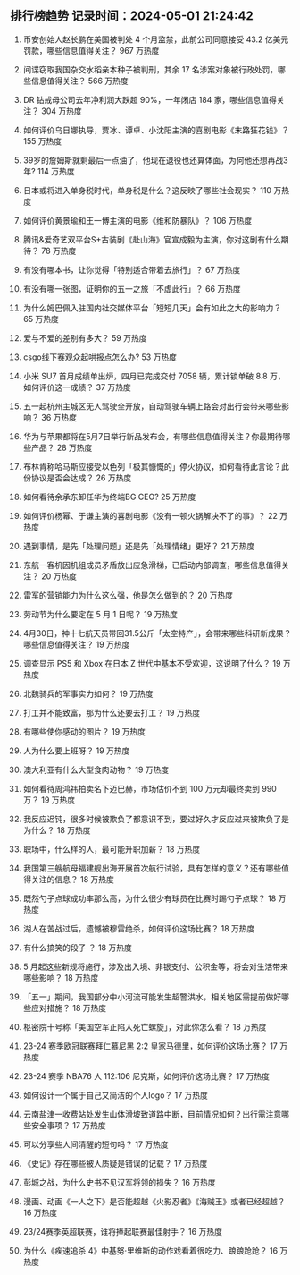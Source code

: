
## 排行榜趋势 记录时间：2024-05-01 21:24:42
  
  1. 币安创始人赵长鹏在美国被判处 4 个月监禁，此前公司同意接受 43.2 亿美元罚款，哪些信息值得关注？ 967 万热度
    
  2. 间谍窃取我国杂交水稻亲本种子被判刑，其余 17 名涉案对象被行政处罚，哪些信息值得关注？ 566 万热度
    
  3. DR 钻戒母公司去年净利润大跌超 90%，一年闭店 184 家，哪些信息值得关注？ 304 万热度
    
  4. 如何评价乌日娜执导，贾冰、谭卓、小沈阳主演的喜剧电影《末路狂花钱》？ 155 万热度
    
  5. 39岁的詹姆斯就剩最后一点油了，他现在退役也还算体面，为何他还想再战3年? 114 万热度
    
  6. 日本或将进入单身税时代，单身税是什么？这反映了哪些社会现实？ 110 万热度
    
  7. 如何评价黄景瑜和王一博主演的电影《维和防暴队》？ 106 万热度
    
  8. 腾讯&爱奇艺双平台S+古装剧《赴山海》官宣成毅为主演，你对这剧有什么期待？ 78 万热度
    
  9. 有没有哪本书，让你觉得「特别适合带着去旅行」？ 67 万热度
    
  10. 有没有哪一张图，证明你的五一之旅「不虚此行」？ 66 万热度
    
  11. 为什么姆巴佩入驻国内社交媒体平台「短短几天」会有如此之大的影响力？ 65 万热度
    
  12. 爱与不爱的差别有多大？ 59 万热度
    
  13. csgo线下赛观众起哄报点怎么办? 53 万热度
    
  14. 小米 SU7 首月成绩单出炉，四月已完成交付 7058 辆，累计锁单破 8.8 万，如何评价这一成绩？ 37 万热度
    
  15. 五一起杭州主城区无人驾驶全开放，自动驾驶车辆上路会对出行会带来哪些影响？ 36 万热度
    
  16. 华为与苹果都将在5月7日举行新品发布会，有哪些信息值得关注？你最期待哪些产品？ 28 万热度
    
  17. 布林肯称哈马斯应接受以色列「极其慷慨的」停火协议，如何看待此言论？此份协议是否会达成？ 26 万热度
    
  18. 如何看待余承东卸任华为终端BG CEO? 25 万热度
    
  19. 如何评价杨幂、于谦主演的喜剧电影《没有一顿火锅解决不了的事》？ 22 万热度
    
  20. 遇到事情，是先「处理问题」还是先「处理情绪」更好？ 21 万热度
    
  21. 东航一客机因机组成员矛盾放出应急滑梯，已启动内部调查，哪些信息值得关注？ 20 万热度
    
  22. 雷军的营销能力为什么这么强，他是怎么做到的？ 20 万热度
    
  23. 劳动节为什么要定在 5 月 1 日呢？ 19 万热度
    
  24. 4月30日，神十七航天员带回31.5公斤「太空特产」，会带来哪些科研新成果？哪些信息值得关注？ 19 万热度
    
  25. 调查显示 PS5 和 Xbox 在日本 Z 世代中基本不受欢迎，这说明了什么？ 19 万热度
    
  26. 北魏骑兵的军事实力如何？ 19 万热度
    
  27. 打工并不能致富，那为什么还要去打工？ 19 万热度
    
  28. 有哪些使你感动的图片？ 19 万热度
    
  29. 人为什么要上班呀？ 19 万热度
    
  30. 澳大利亚有什么大型食肉动物？ 19 万热度
    
  31. 如何看待周鸿祎拍卖名下迈巴赫，市场估价不到 100 万元却最终卖到 990 万？ 19 万热度
    
  32. 我反应迟钝，很多时候被欺负了都意识不到，要过好久才反应过来被欺负了是为什么？ 18 万热度
    
  33. 职场中，什么样的人，最可能升职加薪？ 18 万热度
    
  34. 我国第三艘航母福建舰出海开展首次航行试验，具有怎样的意义？还有哪些值得关注的信息？ 18 万热度
    
  35. 既然勺子点球成功率那么高，为什么很少有球员在比赛时踢勺子点球？ 18 万热度
    
  36. 湖人在苦战过后，遗憾被穆雷绝杀，如何评价这场比赛？ 18 万热度
    
  37. 有什么搞笑的段子 ？ 18 万热度
    
  38. 5 月起这些新规将施行，涉及出入境、非银支付、公积金等，将会对生活带来哪些影响？ 18 万热度
    
  39. 「五一」期间，我国部分中小河流可能发生超警洪水，相关地区需提前做好哪些应对措施？ 18 万热度
    
  40. 枢密院十号称「美国空军正陷入死亡螺旋」，对此你怎么看？ 18 万热度
    
  41. 23-24 赛季欧冠联赛拜仁慕尼黑 2:2 皇家马德里，如何评价这场比赛？ 17 万热度
    
  42. 23-24 赛季 NBA76 人 112:106 尼克斯，如何评价这场比赛？ 17 万热度
    
  43. 如何设计一个属于自己又简洁的个人logo？ 17 万热度
    
  44. 云南盐津一收费站处发生山体滑坡致道路中断，目前情况如何？出行需注意哪些安全事项？ 17 万热度
    
  45. 可以分享些人间清醒的短句吗？ 17 万热度
    
  46. 《史记》存在哪些被人质疑是错误的记载？ 17 万热度
    
  47. 彭城之战，为什么史书不见汉军将领的损失？ 16 万热度
    
  48. 漫画、动画《一人之下》是否能超越《火影忍者》《海贼王》或者已经超越？ 16 万热度
    
  49. 23/24赛季英超联赛，谁将捧起联赛最佳射手？ 16 万热度
    
  50. 为什么《疾速追杀 4》中基努·里维斯的动作戏看着很吃力、踉踉跄跄？ 16 万热度
    